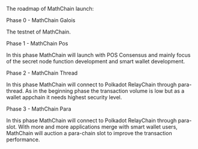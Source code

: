 The roadmap of MathChain launch:

Phase 0 - MathChain Galois

The testnet of MathChain.

Phase 1 - MathChain Pos

In this phase MathChain will launch with POS Consensus and mainly focus of the secret node function development and smart wallet development.

Phase 2 - MathChain Thread

In this phase MathChain will connect to Polkadot RelayChain through para-thread. As in the beginning phase the transaction volume is low but as a wallet appchain it needs highest security level.

Phase 3 - MathChain Para

In this phase MathChain will connect to Polkadot RelayChain through para-slot. With more and more applications merge with smart wallet users, MathChain will auction a para-chain slot to improve the transaction performance.

